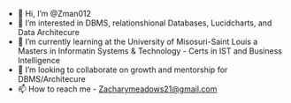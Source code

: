- 👋 Hi, I’m @Zman012
- 👀 I’m interested in DBMS, relationshional Databases, Lucidcharts, and Data Architecure 
- 🌱 I’m currently learning at the University of Misosuri-Saint Louis a Masters in Informatin Systems & Technology - Certs in IST and Business Intelligence
- 💞️ I’m looking to collaborate on growth and mentorship for DBMS/Architecure 
- 📫 How to reach me - Zacharymeadows21@gmail.com

<!---
Zman012/Zman012 is a ✨ special ✨ repository because its `README.md` (this file) appears on your GitHub profile.
You can click the Preview link to take a look at your changes.
--->
